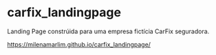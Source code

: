 # carfix_landingpage

Landing Page constrúida para uma empresa fictícia CarFix seguradora.

https://milenamarlim.github.io/carfix_landingpage/

